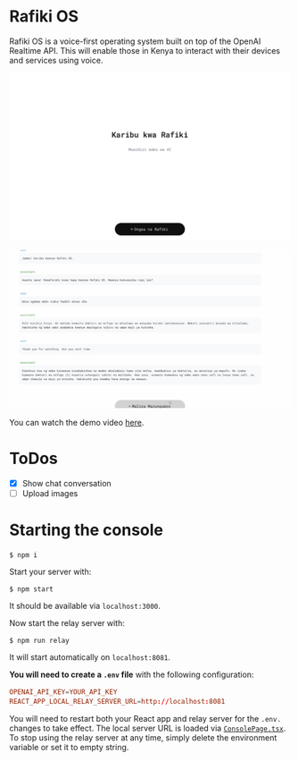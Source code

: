 # Rafiki OS

Rafiki OS is a voice-first operating system built on top of the OpenAI Realtime API. This will enable those in Kenya to interact with their devices and services using voice.

![Landing Page](public/landing.png)

![Chat Conversation](public/chat.png)

You can watch the demo video [here](public/video.mp4).

# ToDos
- [x] Show chat conversation
- [ ] Upload images

# Starting the console

```shell
$ npm i
```

Start your server with:

```shell
$ npm start
```

It should be available via `localhost:3000`.

Now start the relay server with:

```shell
$ npm run relay
```

It will start automatically on `localhost:8081`.

**You will need to create a `.env` file** with the following configuration:

```conf
OPENAI_API_KEY=YOUR_API_KEY
REACT_APP_LOCAL_RELAY_SERVER_URL=http://localhost:8081
```

You will need to restart both your React app and relay server for the `.env.` changes
to take effect. The local server URL is loaded via [`ConsolePage.tsx`](/src/pages/ConsolePage.tsx).
To stop using the relay server at any time, simply delete the environment
variable or set it to empty string.